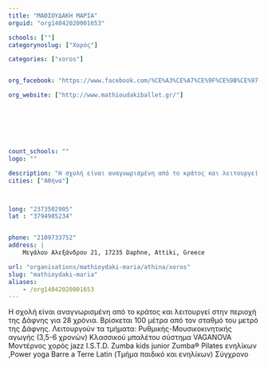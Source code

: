 ```yaml
---
title: "ΜΑΘΙΟΥΔΑΚΗ ΜΑΡΙΑ"
orguid: "org14042020001653"

schools: [""]
categorynoslug: ["Χορός"]

categories: ["xoros"]


org_facebook: "https://www.facebook.com/%CE%A3%CE%A7%CE%9F%CE%9B%CE%97-%CE%9A%CE%BB%CE%B1%CF%83%CF%83%CE%B9%CE%BA%CE%BF%CF%85-%CE%9C%CF%80%CE%B1%CE%BB%CE%B5%CF%84%CE%BF%CF%85-Sally-Adam-%CE%9A%CF%81%CE%BF%CF%85%CF%83%CE%BF%CF%85-621855141265072/"

org_website: ["http://www.mathioudakiballet.gr/"]







count_schools: ""
logo: ""

description: "Η σχολή είναι αναγνωρισμένη από το κράτος και λειτουργεί στην περιοχή της Δάφνης για 28 χρόνια. Βρίσκεται 100 μέτρα από τον σταθμό του μετρό της Δάφνης. Λειτουργούν τα τμήματα: Ρυθμικής-Μουσικοκινητικής αγωγής (3,5-6 χρονών) Κλασσικού μπαλέτου σύστημα VAGANOVA Μοντέρνος χορός jazz I.S.T.D. Zumba kids junior Zumba® Pilates ενηλίκων ,Power yoga Barre a Terre Latin (Τμήμα παιδικό και ενηλίκων) Σύγχρονο"
cities: ["Αθήνα"]



long: "2373502905"
lat : "3794985234"


phone: "2109733752"
address: |
    Μεγάλου Αλεξάνδρου 21, 17235 Daphne, Attiki, Greece

url: "organisations/mathioydaki-maria/athina/xoros"
slug: "mathioydaki-maria"
aliases:
    - /org14042020001653
---
```


Η σχολή είναι αναγνωρισμένη από το κράτος και λειτουργεί στην περιοχή της Δάφνης για 28 χρόνια. Βρίσκεται 100 μέτρα από τον σταθμό του μετρό της Δάφνης. Λειτουργούν τα τμήματα: Ρυθμικής-Μουσικοκινητικής αγωγής (3,5-6 χρονών) Κλασσικού μπαλέτου σύστημα VAGANOVA Μοντέρνος χορός jazz I.S.T.D. Zumba kids junior Zumba® Pilates ενηλίκων ,Power yoga Barre a Terre Latin (Τμήμα παιδικό και ενηλίκων) Σύγχρονο
